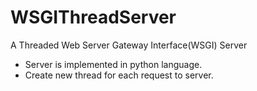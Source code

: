 # WSGIThreadServer

A Threaded Web Server Gateway Interface(WSGI) Server  
- Server is implemented in python language.
- Create new thread for each request to server.
